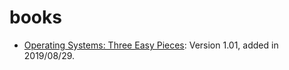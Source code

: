 # books

- [Operating Systems: Three Easy Pieces](http://pages.cs.wisc.edu/~remzi/OSTEP/): Version 1.01, added in 2019/08/29.
